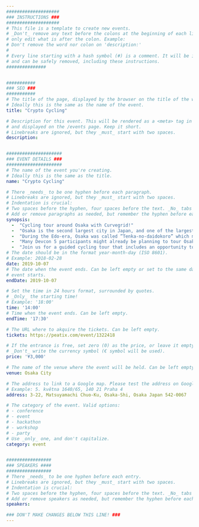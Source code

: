 ```yaml
---
####################
### INSTRUCTIONS ###
####################
# This file is a template to create new events.
# _Don't_ remove any text before the colons at the beginning of each line,
# only edit what is after the colon. Example:
# Don't remove the word nor colon on 'description:'
#
# Every line starting with a hash symbol (#) is a comment. It will be ignored
# and can be safely removed, including these instructions.
###############


###########
### SEO ###
###########
# The title of the page, displayed by the browser on the title of the window.
# Ideally this is the same as the name of the event.
title: "Crypto Cycling"

# Description for this event. This will be rendered as a <meta> tag in the HTML,
# and displayed on the /events page. Keep it short.
# Linebreaks are ignored, but they _must_ start with two spaces.
description: 


#####################
### EVENT DETAILS ###
#####################
# The name of the event you're creating.
# Ideally this is the same as the title.
name: "Crypto Cycling"

# There _needs_ to be one hyphen before each paragraph.
# Linebreaks are ignored, but they _must_ start with two spaces.
# Indentation is crucial:
# Two spaces before the hyphen, four spaces before the text. _No_ tabs allowed.
# Add or remove paragraphs as needed, but remember the hyphen before each entry.
synopsis:
  -  "Cycling tour around Osaka with Curvegrid!"  
  -  "Osaka is the second largest city in Japan, and one of the largest in the world with over 19 million residents. Osaka is an economic and cultural hub of western Japan, also known as the Kansai region."  
  -  "During the Edo-era, Osaka was called ”Tenka-no-daidokoro” which means Japan's kitchen, including fresh seafood from the Seto Inland sea and produce from the surrounding mountains. It is said that the foundation of Japanese food culture was born in the Osaka area."  
  -  "Many Devcon 5 participants might already be planning to tour Osaka or Kansai during the conference. You can travel around by train, of course, but a cycling tour is a great way to see the city!" 
  -  "Join us for a guided cycling tour that includes an opportunity to sample Osaka food and see some beautiful places." 
# The date should be in the format year-month-day (ISO 8601).
# Example: 2018-02-28
date: 2019-10-07
# The date when the event ends. Can be left empty or set to the same day the
# event starts.
endDate: 2019-10-07

# Set the time in 24 hours format, surrounded by quotes.
# _Only_ the starting time!
# Example: '18:00'
time: '14:00'
# Time when the event ends. Can be left empty.
endTime: '17:30'

# The URL where to akquire the tickets. Can be left empty.
tickets: https://peatix.com/event/1322418

# If the entrance is free, set zero (0) as the price, or leave it empty.
# _Don't_ write the currency symbol (€ symbol will be used).
price: '¥3,000'

# The name of the venue where the event will be held. Can be left empty.
venue: Osaka City

# The address to link to a Google map. Please test the address on Google Maps.
# Example: 5. května 1640/65, 140 21 Praha 4
address: 3-22, Matsuyamachi Chuo-Ku, Osaka-Shi, Osaka Japan 542-0067

# The category of the event. Valid options:
# - conference
# - event
# - hackathon
# - workshop
# - party
# Use _only_ one, and don't capitalize.
category: event


#################
### SPEAKERS ####
#################
# There _needs_ to be one hyphen before each entry.
# Linebreaks are ignored, but they _must_ start with two spaces.
# Indentation is crucial:
# Two spaces before the hyphen, four spaces before the text. _No_ tabs allowed.
# Add or remove speakers as needed, but remember the hyphen before each entry.
speakers:

### DON'T MAKE CHANGES BELOW THIS LINE! ###
---
```

<!-- ### DON'T MAKE CHANGES BELOW THIS LINE! ### -->

<Event-Content/>
